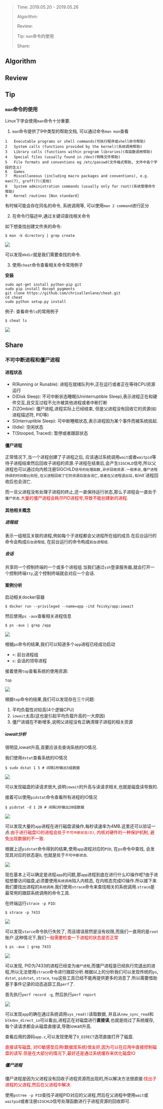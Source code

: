 > Time: 2019.05.20 - 2019.05.26
>
> Algorithm: 
>  
> Review: 
>
> Tip: `man`命令的使用
> 
> Share: 


## Algorithm

## Review

## Tip

### `man`命令的使用

Linux下学会使用`man`命令十分重要.

1. `man`命令提供了9中类型的帮助文档, 可以通过命令`man man`查看

```
1   Executable programs or shell commands(可执行程序或shell命令帮助)
2   System calls (functions provided by the kernel)(系统调用帮助)
3   Library calls (functions within program libraries)(库函数调用帮助)
4   Special files (usually found in /dev)(特殊文件帮助)
5   File formats and conventions eg /etc/passwd(文件格式帮助, 文件中各个字段的含义)
6   Games
7   Miscellaneous (including macro packages and conventions), e.g. man(7), groff(7)(其他)
8   System administration commands (usually only for root)(系统管理命令帮助)
9   Kernel routines [Non standard]
```

有时候可能会存在同名的命令, 系统调用等, 可以使用`man 2 command`进行区分

2. 在命令行描述中,通过关键词查找相关命令

如下想查找创建文件夹的命令:

```shell
$ man -k directory | grep create
```

![](images/man-k.png)

可以发现`mkdir`就是我们需要查找的命令.

3. 使用`cheat`命令查看相关命令常用例子

**安装**

```shell
sudo apt-get install python-pip git
sudo pip install docopt pygments
git clone https://github.com/chrisallenlane/cheat.git
cd cheat
sudo python setup.py install
```

例子: 查看命令`ls`的常用例子

```shell
$ cheat ls
```

![](images/cheat.png)

## Share

### 不可中断进程和僵尸进程

#### 进程状态

- R(Running or Runable): 进程在就绪队列中,正在运行或者正在等待CPU资源运行
- D(Disk Sleep): 不可中断状态睡眠(Uninterruptible Sleep),表示进程正在和硬件交互,且交互过程不允许被其他进程或者中断打断
- Z(ZOmbie): 僵尸进程,进程实际上已经结束, 但是父进程没有回收它的资源(如进程描述符, PID等)
- S(Interruptible Sleep): 可中断睡眠状态,表示进程因为某个事件而被系统挂起.
- I(Idle): 空闲状态
- T(Stooped, Traced): 暂停或者跟踪状态


#### 僵尸进程

正常情况下,当一个进程创建了子进程之后, 应该通过系统调用`wait`或者`waitpid`等待子进程结束然后回收子进程的资源.子进程在结束后,会产生`SIGCHLD`信号,所以父进程也可以通过向内核注册SIGCHLD`信号的处理函数,异步回收资源.一般来说,僵尸进程持续的时间都比较短,在父进程回收了它的资源后就会消亡,或者在父进程退出后,有`init`进程回收后也会消亡.

而一旦父进程没有处理子进程的终止,还一直保持运行状态,那么子进程会一直处于`僵尸状态`.<font color="#dd0000">大量的僵尸进程会耗尽PID进程号,导致不能创建新的进程.</font>

#### 其他相关概念

##### 进程组

表示一组相互关联的进程,例如每个子进程都会父进程所在组的成员.在后台运行的命令会构成`后台进程组`, 在前台运行的命令构成`前台进程组`.

##### 会话

共享同一个控制终端的一个或多个进程组.当我们通过`ssh`登录服务器,就会打开一个控制终端`tty`,这个控制终端就会对应一个会话.

#### 案例分析

启动相关docker容器

```shell
$ docker run --privileged --name=app -itd feisky/app:iowait
```

然后使用`ps -aux`查看相关进程信息

```shell
$ ps -aux | grep /app
```

![](images/ps-info.png)

根据`ps`命令的结果,我们可以知道多个`app`进程已经成功启动

- `+`: 前台进程组
- `s`: 会话的领导进程

接着使用`top`查看系统的使用资源:

```shell
top
```

![](images/top-info.png)

根据`top`命令的结果,我们可以发现存在三个问题:

1. 平均负载性对较高(4个逻辑CPU)
2. `iowait`太高(这也是引起平均负载升高的一大原因)
3. 僵尸进城在不断增多,说明父进程没有正确清理子进程的相关资源

##### iowait分析

很明显,iowait升高,首要应该去查询系统的IO情况.

我们使用`dstat`查看系统的IO情况

```shell
$ sudo dstat 1 5 # 间隔1秒输出5组数据
```

![](images/dstat-info.png)

可以发现磁盘的读请求很大,说明`iowait`的升高与读请求相关,也就是磁盘读导致的.

接着可以使用`pidstat`命令查看所有进程的IO情况

```shell
$ pidstat -d 1 20 # 间隔1秒输出20组数据
```

![](images/pidstat-d-info.png)

可以发现大量的`app`进程在进行磁盘读操作,每秒读速率为4MB.这里还可以验证一点:<font color="#dd0000">由于进行磁盘IO的进程会处于`不可中断状态(D)`, 内核对硬件的一种保护机制, 避免出现数据的不一致.</font>

根据上述`pidstat`命令得到的结果,使用`app`进程对应的`PID`, 在`ps`命令中查找, 会发现其对应的状态是`D`, 也就是处于`不可中断状态`.

![](/images/ps-info.png)

现在基本上可以确定是进程`app`的问题,那`app`进程到底在进行什么IO操作呢?由于进程想要访问磁盘,必须要使用`系统调用`陷入内核态, 在内核态完成IO操作.所以接下来我们要找出进程的`系统调用`.我们使用`strace`命令来查找相关的系统调用.`strace`是最常用的跟踪系统调用的命令工具.

在终端运行`strace -p PID`:

```shell
$ strace -p 7433
```

![](images/stace-info.png)

可以发现`starce`命令执行失败了, 而且错误居然是没有权限,而我们一直用的是`root`账户.这种情况下,我们<font color="#dd0000">一般需要检查一下进程的状态是否正常</font>

```shell
$ ps -aux | grep 7433
```

![](images/ps-status.png)

可以发现, PID为7433的进程已经变为`僵尸进程`,而僵尸进程是已经执行完退出的进程,所以无法使用`strace`命令进行跟踪分析.根据以上的分析我们可以发现传统的`ps`, `dstat`, `pidstat`, `strace`, `top`这些工具已经不能再提供更多的消息了.所以需要借助基于事件记录的动态追踪工具`perf`了.

首先执行`perf record -g`, 然后执行`perf report`

![](images/perf.png)

可以发现`app`的确在通过系统调用`sys_read()`读取数据, 并且从`new_sync_read`和`blkdev_direct_io`可以看出,进程正在对磁盘进行**直接读**,也就是绕过了系统缓存,每个读请求都会从磁盘直接读,导致iowait升高.

查看应用的源码`app.c`,可以发现使用了`O_DIRECT`选项直接打开了磁盘.

<font color="#dd0000">直接读写磁盘, 对IO敏感型应用(数据库系统)很友好,因为可以在应用中直接控制磁盘的读写.但是在大部分的情况下,最好还是通过系统缓存来优化磁盘IO</font>

##### 僵尸进程

僵尸进程是因为父进程没有回收子进程资源而出现的,所以解决方法很直接:<font color="#dd0000">找出子进程的父进程,然后在父进程中解决.</font>

使用`pstree -p PID`查找子进程PID对应的父进程,然后在父进程中使用`wait`或`waitpid`或者注册`SIGCHLD`信号处理函数进行子进程资源的回收即可.
